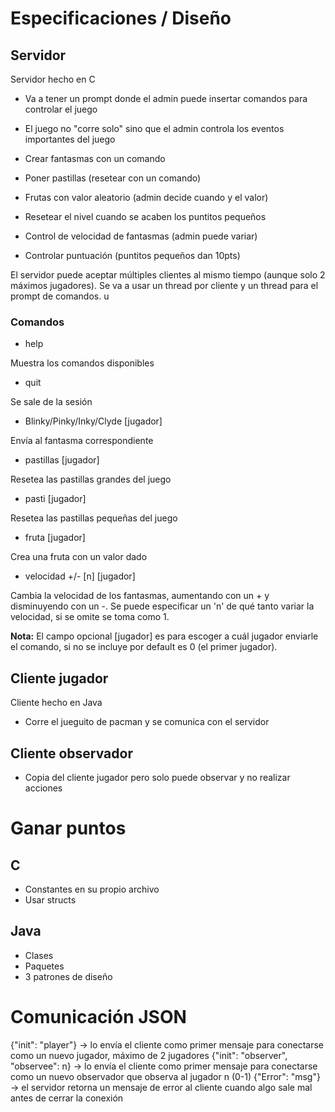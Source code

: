 # Especificaciones / Diseño

## Servidor

Servidor hecho en C

- Va a tener un prompt donde el admin puede insertar comandos para controlar el juego
- El juego no "corre solo" sino que el admin controla los eventos importantes del juego

- Crear fantasmas con un comando
- Poner pastillas (resetear con un comando)
- Frutas con valor aleatorio (admin decide cuando y el valor)
- Resetear el nivel cuando se acaben los puntitos pequeños
- Control de velocidad de fantasmas (admin puede variar)
- Controlar puntuación (puntitos pequeños dan 10pts)

El servidor puede aceptar múltiples clientes al mismo tiempo (aunque solo 2 máximos jugadores).
Se va a usar un thread por cliente y un thread para el prompt de comandos.
u
### Comandos

- help

Muestra los comandos disponibles

- quit

Se sale de la sesión

- Blinky/Pinky/Inky/Clyde [jugador]

Envía al fantasma correspondiente

- pastillas [jugador]

Resetea las pastillas grandes del juego

- pasti [jugador]

Resetea las pastillas pequeñas del juego

- fruta <valor> [jugador]

Crea una fruta con un valor dado

- velocidad +/- [n] [jugador]

Cambia la velocidad de los fantasmas, aumentando con un + y disminuyendo con un -. Se puede especificar un 'n' de qué tanto variar la velocidad, si se omite se toma como 1.


**Nota:** El campo opcional [jugador] es para escoger a cuál jugador enviarle el comando, si no se incluye por default es 0 (el primer jugador).


## Cliente jugador

Cliente hecho en Java
- Corre el jueguito de pacman y se comunica con el servidor

## Cliente observador

- Copia del cliente jugador pero solo puede observar y no realizar acciones


# Ganar puntos

## C

- Constantes en su propio archivo
- Usar structs

## Java

- Clases
- Paquetes
- 3 patrones de diseño

# Comunicación JSON
{"init": "player"} -> lo envía el cliente como primer mensaje para conectarse como un nuevo jugador, máximo de 2 jugadores
{"init": "observer", "observee": n} -> lo envía el cliente como primer mensaje para conectarse como un nuevo observador que observa al jugador n (0-1)
{"Error": "msg"} -> el servidor retorna un mensaje de error al cliente cuando algo sale mal antes de cerrar la conexión
